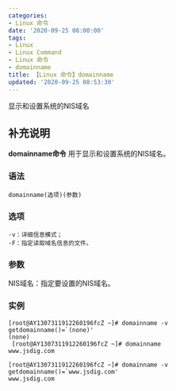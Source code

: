 ```yaml
---
categories:
- Linux 命令
date: '2020-09-25 08:00:00'
tags:
- Linux
- Linux Command
- Linux 命令
- domainname
title: 【Linux 命令】domainname
updated: '2020-09-25 08:53:30'
---
```


显示和设置系统的NIS域名

## 补充说明

**domainname命令** 用于显示和设置系统的NIS域名。

###  语法

```shell
domainname(选项)(参数)
```

###  选项

```shell
-v：详细信息模式；
-F：指定读取域名信息的文件。
```

###  参数

NIS域名：指定要设置的NIS域名。

###  实例

```shell
[root@AY1307311912260196fcZ ~]# domainname -v
getdomainname()=`(none)'
(none)
 [root@AY1307311912260196fcZ ~]# domainname
www.jsdig.com

[root@AY1307311912260196fcZ ~]# domainname -v
getdomainname()=`www.jsdig.com'
www.jsdig.com
```


<!-- Linux命令行搜索引擎：https://jaywcjlove.github.io/linux-command/ -->